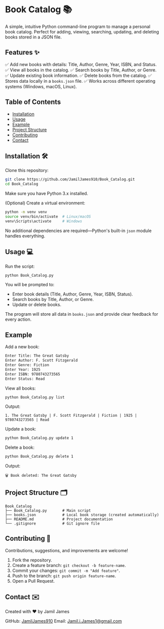 # Book Catalog 📚

A simple, intuitive Python command-line program to manage a personal book catalog.
Perfect for adding, viewing, searching, updating, and deleting books stored in a JSON file.

## Features ✨

✅ Add new books with details: Title, Author, Genre, Year, ISBN, and Status.
✅ View all books in the catalog.
✅ Search books by Title, Author, or Genre.
✅ Update existing book information.
✅ Delete books from the catalog.
✅ Stores data locally in a `books.json` file.
✅ Works across different operating systems (Windows, macOS, Linux).

## Table of Contents
- [Installation](#installation)
- [Usage](#usage)
- [Example](#example)
- [Project Structure](#project-structure)
- [Contributing](#contributing)
- [Contact](#contact)

## Installation 🛠️

Clone this repository:

```bash
git clone https://github.com/JamilJames910/Book_Catalog.git
cd Book_Catalog
```

Make sure you have Python 3.x installed.

(Optional) Create a virtual environment:

```bash
python -m venv venv
source venv/bin/activate  # Linux/macOS
venv\Scripts\activate     # Windows
```

No additional dependencies are required—Python's built-in `json` module handles everything.

## Usage 💻

Run the script:

```bash
python Book_Catalog.py
```

You will be prompted to:

* Enter book details (Title, Author, Genre, Year, ISBN, Status).
* Search books by Title, Author, or Genre.
* Update or delete books.

The program will store all data in `books.json` and provide clear feedback for every action.

## Example

Add a new book:

```bash
Enter Title: The Great Gatsby
Enter Author: F. Scott Fitzgerald
Enter Genre: Fiction
Enter Year: 1925
Enter ISBN: 9780743273565
Enter Status: Read
```

View all books:

```bash
python Book_Catalog.py list
```

Output:

```
1. The Great Gatsby | F. Scott Fitzgerald | Fiction | 1925 | 9780743273565 | Read
```

Update a book:

```bash
python Book_Catalog.py update 1
```

Delete a book:

```bash
python Book_Catalog.py delete 1
```

Output:

```
🗑️ Book deleted: The Great Gatsby
```

## Project Structure 🗂️

```
Book_Catalog
├── Book_Catalog.py       # Main script
├── books.json            # Local book storage (created automatically)
├── README.md             # Project documentation
└── .gitignore            # Git ignore file
```

## Contributing 🤝

Contributions, suggestions, and improvements are welcome!

1. Fork the repository.
2. Create a feature branch: `git checkout -b feature-name`.
3. Commit your changes: `git commit -m "Add feature"`.
4. Push to the branch: `git push origin feature-name`.
5. Open a Pull Request.

## Contact ✉️

Created with ❤️ by Jamil James

GitHub: [JamilJames910](https://github.com/JamilJames910)
Email: [Jamil.i.James1@gmail.com](mailto:Jamil.i.James1@gmail.com)
